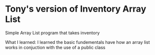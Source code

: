 # Tony's version of Inventory Array List
Simple Array List program that takes inventory

What I learned:
I learned the basic fundementals have how an array list works in conjuction with the use of a public class
